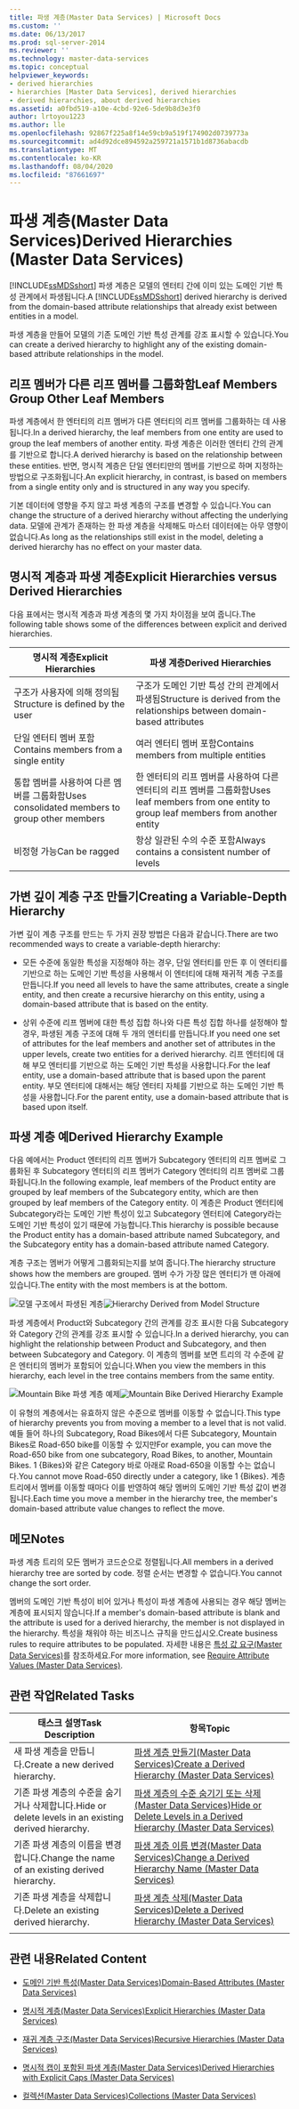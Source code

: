 ```yaml
---
title: 파생 계층(Master Data Services) | Microsoft Docs
ms.custom: ''
ms.date: 06/13/2017
ms.prod: sql-server-2014
ms.reviewer: ''
ms.technology: master-data-services
ms.topic: conceptual
helpviewer_keywords:
- derived hierarchies
- hierarchies [Master Data Services], derived hierarchies
- derived hierarchies, about derived hierarchies
ms.assetid: a0fbd519-a10e-4cbd-92e6-5de9b8d3e3f0
author: lrtoyou1223
ms.author: lle
ms.openlocfilehash: 92867f225a8f14e59cb9a519f174902d0739773a
ms.sourcegitcommit: ad4d92dce894592a259721a1571b1d8736abacdb
ms.translationtype: MT
ms.contentlocale: ko-KR
ms.lasthandoff: 08/04/2020
ms.locfileid: "87661697"
---
```

# <a name="derived-hierarchies-master-data-services"></a><span data-ttu-id="4a9a9-102">파생 계층(Master Data Services)</span><span class="sxs-lookup"><span data-stu-id="4a9a9-102">Derived Hierarchies (Master Data Services)</span></span>
  <span data-ttu-id="4a9a9-103">[!INCLUDE[ssMDSshort](../includes/ssmdsshort-md.md)] 파생 계층은 모델의 엔터티 간에 이미 있는 도메인 기반 특성 관계에서 파생됩니다.</span><span class="sxs-lookup"><span data-stu-id="4a9a9-103">A [!INCLUDE[ssMDSshort](../includes/ssmdsshort-md.md)] derived hierarchy is derived from the domain-based attribute relationships that already exist between entities in a model.</span></span>

 <span data-ttu-id="4a9a9-104">파생 계층을 만들어 모델의 기존 도메인 기반 특성 관계를 강조 표시할 수 있습니다.</span><span class="sxs-lookup"><span data-stu-id="4a9a9-104">You can create a derived hierarchy to highlight any of the existing domain-based attribute relationships in the model.</span></span>

## <a name="leaf-members-group-other-leaf-members"></a><span data-ttu-id="4a9a9-105">리프 멤버가 다른 리프 멤버를 그룹화함</span><span class="sxs-lookup"><span data-stu-id="4a9a9-105">Leaf Members Group Other Leaf Members</span></span>
 <span data-ttu-id="4a9a9-106">파생 계층에서 한 엔터티의 리프 멤버가 다른 엔터티의 리프 멤버를 그룹화하는 데 사용됩니다.</span><span class="sxs-lookup"><span data-stu-id="4a9a9-106">In a derived hierarchy, the leaf members from one entity are used to group the leaf members of another entity.</span></span> <span data-ttu-id="4a9a9-107">파생 계층은 이러한 엔터티 간의 관계를 기반으로 합니다.</span><span class="sxs-lookup"><span data-stu-id="4a9a9-107">A derived hierarchy is based on the relationship between these entities.</span></span> <span data-ttu-id="4a9a9-108">반면, 명시적 계층은 단일 엔터티만의 멤버를 기반으로 하며 지정하는 방법으로 구조화됩니다.</span><span class="sxs-lookup"><span data-stu-id="4a9a9-108">An explicit hierarchy, in contrast, is based on members from a single entity only and is structured in any way you specify.</span></span>

 <span data-ttu-id="4a9a9-109">기본 데이터에 영향을 주지 않고 파생 계층의 구조를 변경할 수 있습니다.</span><span class="sxs-lookup"><span data-stu-id="4a9a9-109">You can change the structure of a derived hierarchy without affecting the underlying data.</span></span> <span data-ttu-id="4a9a9-110">모델에 관계가 존재하는 한 파생 계층을 삭제해도 마스터 데이터에는 아무 영향이 없습니다.</span><span class="sxs-lookup"><span data-stu-id="4a9a9-110">As long as the relationships still exist in the model, deleting a derived hierarchy has no effect on your master data.</span></span>

## <a name="explicit-hierarchies-versus-derived-hierarchies"></a><span data-ttu-id="4a9a9-111">명시적 계층과 파생 계층</span><span class="sxs-lookup"><span data-stu-id="4a9a9-111">Explicit Hierarchies versus Derived Hierarchies</span></span>
 <span data-ttu-id="4a9a9-112">다음 표에서는 명시적 계층과 파생 계층의 몇 가지 차이점을 보여 줍니다.</span><span class="sxs-lookup"><span data-stu-id="4a9a9-112">The following table shows some of the differences between explicit and derived hierarchies.</span></span>

|<span data-ttu-id="4a9a9-113">명시적 계층</span><span class="sxs-lookup"><span data-stu-id="4a9a9-113">Explicit Hierarchies</span></span>|<span data-ttu-id="4a9a9-114">파생 계층</span><span class="sxs-lookup"><span data-stu-id="4a9a9-114">Derived Hierarchies</span></span>|
|--------------------------|-------------------------|
|<span data-ttu-id="4a9a9-115">구조가 사용자에 의해 정의됨</span><span class="sxs-lookup"><span data-stu-id="4a9a9-115">Structure is defined by the user</span></span>|<span data-ttu-id="4a9a9-116">구조가 도메인 기반 특성 간의 관계에서 파생됨</span><span class="sxs-lookup"><span data-stu-id="4a9a9-116">Structure is derived from the relationships between domain-based attributes</span></span>|
|<span data-ttu-id="4a9a9-117">단일 엔터티 멤버 포함</span><span class="sxs-lookup"><span data-stu-id="4a9a9-117">Contains members from a single entity</span></span>|<span data-ttu-id="4a9a9-118">여러 엔터티 멤버 포함</span><span class="sxs-lookup"><span data-stu-id="4a9a9-118">Contains members from multiple entities</span></span>|
|<span data-ttu-id="4a9a9-119">통합 멤버를 사용하여 다른 멤버를 그룹화함</span><span class="sxs-lookup"><span data-stu-id="4a9a9-119">Uses consolidated members to group other members</span></span>|<span data-ttu-id="4a9a9-120">한 엔터티의 리프 멤버를 사용하여 다른 엔터티의 리프 멤버를 그룹화함</span><span class="sxs-lookup"><span data-stu-id="4a9a9-120">Uses leaf members from one entity to group leaf members from another entity</span></span>|
|<span data-ttu-id="4a9a9-121">비정형 가능</span><span class="sxs-lookup"><span data-stu-id="4a9a9-121">Can be ragged</span></span>|<span data-ttu-id="4a9a9-122">항상 일관된 수의 수준 포함</span><span class="sxs-lookup"><span data-stu-id="4a9a9-122">Always contains a consistent number of levels</span></span>|

## <a name="creating-a-variable-depth-hierarchy"></a><span data-ttu-id="4a9a9-123">가변 깊이 계층 구조 만들기</span><span class="sxs-lookup"><span data-stu-id="4a9a9-123">Creating a Variable-Depth Hierarchy</span></span>
 <span data-ttu-id="4a9a9-124">가변 깊이 계층 구조를 만드는 두 가지 권장 방법은 다음과 같습니다.</span><span class="sxs-lookup"><span data-stu-id="4a9a9-124">There are two recommended ways to create a variable-depth hierarchy:</span></span>

-   <span data-ttu-id="4a9a9-125">모든 수준에 동일한 특성을 지정해야 하는 경우, 단일 엔터티를 만든 후 이 엔터티를 기반으로 하는 도메인 기반 특성을 사용해서 이 엔터티에 대해 재귀적 계층 구조를 만듭니다.</span><span class="sxs-lookup"><span data-stu-id="4a9a9-125">If you need all levels to have the same attributes, create a single entity, and then create a recursive hierarchy on this entity, using a domain-based attribute that is based on the entity.</span></span>

-   <span data-ttu-id="4a9a9-126">상위 수준에 리프 멤버에 대한 특성 집합 하나와 다른 특성 집합 하나를 설정해야 할 경우, 파생된 계층 구조에 대해 두 개의 엔터티를 만듭니다.</span><span class="sxs-lookup"><span data-stu-id="4a9a9-126">If you need one set of attributes for the leaf members and another set of attributes in the upper levels, create two entities for a derived hierarchy.</span></span> <span data-ttu-id="4a9a9-127">리프 엔터티에 대해 부모 엔터티를 기반으로 하는 도메인 기반 특성을 사용합니다.</span><span class="sxs-lookup"><span data-stu-id="4a9a9-127">For the leaf entity, use a domain-based attribute that is based upon the parent entity.</span></span> <span data-ttu-id="4a9a9-128">부모 엔터티에 대해서는 해당 엔터티 자체를 기반으로 하는 도메인 기반 특성을 사용합니다.</span><span class="sxs-lookup"><span data-stu-id="4a9a9-128">For the parent entity, use a domain-based attribute that is based upon itself.</span></span>

## <a name="derived-hierarchy-example"></a><span data-ttu-id="4a9a9-129">파생 계층 예</span><span class="sxs-lookup"><span data-stu-id="4a9a9-129">Derived Hierarchy Example</span></span>
 <span data-ttu-id="4a9a9-130">다음 예에서는 Product 엔터티의 리프 멤버가 Subcategory 엔터티의 리프 멤버로 그룹화된 후 Subcategory 엔터티의 리프 멤버가 Category 엔터티의 리프 멤버로 그룹화됩니다.</span><span class="sxs-lookup"><span data-stu-id="4a9a9-130">In the following example, leaf members of the Product entity are grouped by leaf members of the Subcategory entity, which are then grouped by leaf members of the Category entity.</span></span> <span data-ttu-id="4a9a9-131">이 계층은 Product 엔터티에 Subcategory라는 도메인 기반 특성이 있고 Subcategory 엔터티에 Category라는 도메인 기반 특성이 있기 때문에 가능합니다.</span><span class="sxs-lookup"><span data-stu-id="4a9a9-131">This hierarchy is possible because the Product entity has a domain-based attribute named Subcategory, and the Subcategory entity has a domain-based attribute named Category.</span></span>

 <span data-ttu-id="4a9a9-132">계층 구조는 멤버가 어떻게 그룹화되는지를 보여 줍니다.</span><span class="sxs-lookup"><span data-stu-id="4a9a9-132">The hierarchy structure shows how the members are grouped.</span></span> <span data-ttu-id="4a9a9-133">멤버 수가 가장 많은 엔터티가 맨 아래에 있습니다.</span><span class="sxs-lookup"><span data-stu-id="4a9a9-133">The entity with the most members is at the bottom.</span></span>

 <span data-ttu-id="4a9a9-134">![모델 구조에서 파생된 계층](../../2014/master-data-services/media/mds-conc-derived-hierarchy-structure.gif "모델 구조에서 파생된 계층")</span><span class="sxs-lookup"><span data-stu-id="4a9a9-134">![Hierarchy Derived from Model Structure](../../2014/master-data-services/media/mds-conc-derived-hierarchy-structure.gif "Hierarchy Derived from Model Structure")</span></span>

 <span data-ttu-id="4a9a9-135">파생 계층에서 Product와 Subcategory 간의 관계를 강조 표시한 다음 Subcategory와 Category 간의 관계를 강조 표시할 수 있습니다.</span><span class="sxs-lookup"><span data-stu-id="4a9a9-135">In a derived hierarchy, you can highlight the relationship between Product and Subcategory, and then between Subcategory and Category.</span></span> <span data-ttu-id="4a9a9-136">이 계층의 멤버를 보면 트리의 각 수준에 같은 엔터티의 멤버가 포함되어 있습니다.</span><span class="sxs-lookup"><span data-stu-id="4a9a9-136">When you view the members in this hierarchy, each level in the tree contains members from the same entity.</span></span>

 <span data-ttu-id="4a9a9-137">![Mountain Bike 파생 계층 예제](../../2014/master-data-services/media/mds-conc-derived-hierarchy-example.gif "Mountain Bike 파생 계층 예제")</span><span class="sxs-lookup"><span data-stu-id="4a9a9-137">![Mountain Bike Derived Hierarchy Example](../../2014/master-data-services/media/mds-conc-derived-hierarchy-example.gif "Mountain Bike Derived Hierarchy Example")</span></span>

 <span data-ttu-id="4a9a9-138">이 유형의 계층에서는 유효하지 않은 수준으로 멤버를 이동할 수 없습니다.</span><span class="sxs-lookup"><span data-stu-id="4a9a9-138">This type of hierarchy prevents you from moving a member to a level that is not valid.</span></span> <span data-ttu-id="4a9a9-139">예들 들어 하나의 Subcategory, Road Bikes에서 다른 Subcategory, Mountain Bikes로 Road-650 bike를 이동할 수 있지만</span><span class="sxs-lookup"><span data-stu-id="4a9a9-139">For example, you can move the Road-650 bike from one subcategory, Road Bikes, to another, Mountain Bikes.</span></span> <span data-ttu-id="4a9a9-140">1 {Bikes}와 같은 Category 바로 아래로 Road-650을 이동할 수는 없습니다.</span><span class="sxs-lookup"><span data-stu-id="4a9a9-140">You cannot move Road-650 directly under a category, like 1 {Bikes}.</span></span> <span data-ttu-id="4a9a9-141">계층 트리에서 멤버를 이동할 때마다 이를 반영하여 해당 멤버의 도메인 기반 특성 값이 변경됩니다.</span><span class="sxs-lookup"><span data-stu-id="4a9a9-141">Each time you move a member in the hierarchy tree, the member's domain-based attribute value changes to reflect the move.</span></span>

## <a name="notes"></a><span data-ttu-id="4a9a9-142">메모</span><span class="sxs-lookup"><span data-stu-id="4a9a9-142">Notes</span></span>
 <span data-ttu-id="4a9a9-143">파생 계층 트리의 모든 멤버가 코드순으로 정렬됩니다.</span><span class="sxs-lookup"><span data-stu-id="4a9a9-143">All members in a derived hierarchy tree are sorted by code.</span></span> <span data-ttu-id="4a9a9-144">정렬 순서는 변경할 수 없습니다.</span><span class="sxs-lookup"><span data-stu-id="4a9a9-144">You cannot change the sort order.</span></span>

 <span data-ttu-id="4a9a9-145">멤버의 도메인 기반 특성이 비어 있거나 특성이 파생 계층에 사용되는 경우 해당 멤버는 계층에 표시되지 않습니다.</span><span class="sxs-lookup"><span data-stu-id="4a9a9-145">If a member's domain-based attribute is blank and the attribute is used for a derived hierarchy, the member is not displayed in the hierarchy.</span></span> <span data-ttu-id="4a9a9-146">특성을 채워야 하는 비즈니스 규칙을 만드십시오.</span><span class="sxs-lookup"><span data-stu-id="4a9a9-146">Create business rules to require attributes to be populated.</span></span> <span data-ttu-id="4a9a9-147">자세한 내용은 [특성 값 요구&#40;Master Data Services&#41;](require-attribute-values-master-data-services.md)를 참조하세요.</span><span class="sxs-lookup"><span data-stu-id="4a9a9-147">For more information, see [Require Attribute Values &#40;Master Data Services&#41;](require-attribute-values-master-data-services.md).</span></span>

## <a name="related-tasks"></a><span data-ttu-id="4a9a9-148">관련 작업</span><span class="sxs-lookup"><span data-stu-id="4a9a9-148">Related Tasks</span></span>

|<span data-ttu-id="4a9a9-149">태스크 설명</span><span class="sxs-lookup"><span data-stu-id="4a9a9-149">Task Description</span></span>|<span data-ttu-id="4a9a9-150">항목</span><span class="sxs-lookup"><span data-stu-id="4a9a9-150">Topic</span></span>|
|----------------------|-----------|
|<span data-ttu-id="4a9a9-151">새 파생 계층을 만듭니다.</span><span class="sxs-lookup"><span data-stu-id="4a9a9-151">Create a new derived hierarchy.</span></span>|[<span data-ttu-id="4a9a9-152">파생 계층 만들기&#40;Master Data Services&#41;</span><span class="sxs-lookup"><span data-stu-id="4a9a9-152">Create a Derived Hierarchy &#40;Master Data Services&#41;</span></span>](../../2014/master-data-services/create-a-derived-hierarchy-master-data-services.md)|
|<span data-ttu-id="4a9a9-153">기존 파생 계층의 수준을 숨기거나 삭제합니다.</span><span class="sxs-lookup"><span data-stu-id="4a9a9-153">Hide or delete levels in an existing derived hierarchy.</span></span>|[<span data-ttu-id="4a9a9-154">파생 계층의 수준 숨기기 또는 삭제&#40;Master Data Services&#41;</span><span class="sxs-lookup"><span data-stu-id="4a9a9-154">Hide or Delete Levels in a Derived Hierarchy &#40;Master Data Services&#41;</span></span>](../../2014/master-data-services/hide-or-delete-levels-in-a-derived-hierarchy-master-data-services.md)|
|<span data-ttu-id="4a9a9-155">기존 파생 계층의 이름을 변경합니다.</span><span class="sxs-lookup"><span data-stu-id="4a9a9-155">Change the name of an existing derived hierarchy.</span></span>|[<span data-ttu-id="4a9a9-156">파생 계층 이름 변경&#40;Master Data Services&#41;</span><span class="sxs-lookup"><span data-stu-id="4a9a9-156">Change a Derived Hierarchy Name &#40;Master Data Services&#41;</span></span>](../../2014/master-data-services/change-a-derived-hierarchy-name-master-data-services.md)|
|<span data-ttu-id="4a9a9-157">기존 파생 계층을 삭제합니다.</span><span class="sxs-lookup"><span data-stu-id="4a9a9-157">Delete an existing derived hierarchy.</span></span>|[<span data-ttu-id="4a9a9-158">파생 계층 삭제&#40;Master Data Services&#41;</span><span class="sxs-lookup"><span data-stu-id="4a9a9-158">Delete a Derived Hierarchy &#40;Master Data Services&#41;</span></span>](../../2014/master-data-services/delete-a-derived-hierarchy-master-data-services.md)|
|||

## <a name="related-content"></a><span data-ttu-id="4a9a9-159">관련 내용</span><span class="sxs-lookup"><span data-stu-id="4a9a9-159">Related Content</span></span>

-   [<span data-ttu-id="4a9a9-160">도메인 기반 특성&#40;Master Data Services&#41;</span><span class="sxs-lookup"><span data-stu-id="4a9a9-160">Domain-Based Attributes &#40;Master Data Services&#41;</span></span>](../../2014/master-data-services/domain-based-attributes-master-data-services.md)

-   [<span data-ttu-id="4a9a9-161">명시적 계층&#40;Master Data Services&#41;</span><span class="sxs-lookup"><span data-stu-id="4a9a9-161">Explicit Hierarchies &#40;Master Data Services&#41;</span></span>](../../2014/master-data-services/explicit-hierarchies-master-data-services.md)

-   [<span data-ttu-id="4a9a9-162">재귀 계층 구조&#40;Master Data Services&#41;</span><span class="sxs-lookup"><span data-stu-id="4a9a9-162">Recursive Hierarchies &#40;Master Data Services&#41;</span></span>](../../2014/master-data-services/recursive-hierarchies-master-data-services.md)

-   [<span data-ttu-id="4a9a9-163">명시적 캡이 포함된 파생 계층&#40;Master Data Services&#41;</span><span class="sxs-lookup"><span data-stu-id="4a9a9-163">Derived Hierarchies with Explicit Caps &#40;Master Data Services&#41;</span></span>](../../2014/master-data-services/derived-hierarchies-with-explicit-caps-master-data-services.md)

-   [<span data-ttu-id="4a9a9-164">컬렉션&#40;Master Data Services&#41;</span><span class="sxs-lookup"><span data-stu-id="4a9a9-164">Collections &#40;Master Data Services&#41;</span></span>](../../2014/master-data-services/collections-master-data-services.md)


